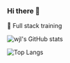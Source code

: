 ### Hi there 👋

<!-- - 🔭 I’m currently working on ... -->

🌱 Full stack training

<!-- - 👯 I’m looking to collaborate on ... -->
<!-- - 🤔 I’m looking for help with ... -->
<!-- - 💬 Ask me about ... -->

<!-- 📫 How to reach me:  -->

<!-- 😄 Pronouns: ... -->

<!-- ⚡ Fun fact: ... -->

![wjl's GitHub stats](https://github-readme-stats.vercel.app/api?username=wlonestar&show_icons=true&include_all_commits=true&count_private=true&theme=buefy&hide_border=true&custom_title=wjl's%20GitHub%20Stats)

![Top Langs](https://github-readme-stats.vercel.app/api/top-langs/?username=wlonestar&layout=compact&theme=buefy&hide=scss,css,html&hide_border=true)
